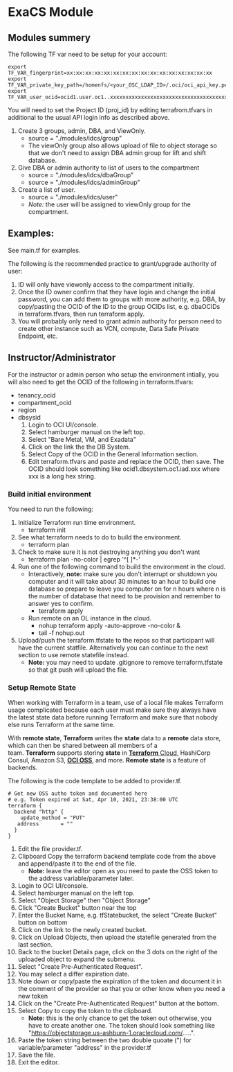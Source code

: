 # ExaCS Module

## Modules summery

The following TF var need to be setup for your account:

```
export TF_VAR_fingerprint=xx:xx:xx:xx:xx:xx:xx:xx:xx:xx:xx:xx:xx:xx:xx:xx
export TF_VAR_private_key_path=/homenfs/<your_OSC_LDAP_ID>/.oci/oci_api_key.pem
export TF_VAR_user_ocid=ocid1.user.oc1..xxxxxxxxxxxxxxxxxxxxxxxxxxxxxxxxxxxxxxxxxxxxxxxxxxxxxxxxxxxx
```

You will need to set the Project ID (proj_id) by editing terrafrom.tfvars in additional to the usual API login info as described above.

1. Create 3 groups, admin, DBA, and ViewOnly.
    * source = "./modules/idcs/group"
    * The viewOnly group also allows upload of file to object storage so that we don't need to assign DBA admin group for lift and shift database.
2. Give DBA or admin authority to list of users to the compartment
    * source = "./modules/idcs/dbaGroup"
    * source = "./modules/idcs/adminGroup"
3. Create a list of user.
    * source = "./modules/idcs/user"
    * *Note:* the user will be assigned to viewOnly group for the compartment.

## Examples:

See main.tf for examples.

The following is the recommended practice to grant/upgrade authority of user:

1. ID will only have viewonly access to the compartment initially.
2. Once the ID owner confirm that they have login and change the initial password, you can add them to groups with more authority, e.g. DBA, by copy/pasting the OCID of the ID to the group OCIDs list, e.g. dbaOCIDs in terraform.tfvars, then run terraform apply.
3. You will probably only need to grant admin authority for person need to create other instance such as VCN, compute, Data Safe Private Endpoint, etc.

## Instructor/Administrator
For the instructor or admin person who setup the environment intially, you will also need to get the OCID of the following in terraform.tfvars:
* tenancy_ocid
* compartment_ocid
* region
* dbsysid
    1. Login to OCI UI/console.
    2. Select hamburger manual on the left top.
    3. Select "Bare Metal, VM, and Exadata"
    4. Click on the link the the DB System.
    5. Select Copy of the OCID in the General Information section.
    6. Edit terraform.tfvars and paste and replace the OCID, then save. The OCID should look something like ocid1.dbsystem.oc1.iad.xxx where xxx is a long hex string.

### Build initial environment

You need to run the following:
1. Initialize Terraform run time environment.
    * terraform init
2. See what terraform needs to do to build the environment.
    * terraform plan
3. Check to make sure it is not destroying anything you don't want
    * terraform plan \-no\-color \| egrep '^\[ \]\*\-'
4. Run one of the following command to build the environment in the cloud.
    - Interactively, **note:** make sure you don't interrupt or shutdown you computer and it will take about 30 minutes to an hour to build one database so prepare to leave you computer on for n hours where n is the number of database that need to be provision and remember to answer yes to confirm.
        * terraform apply
    - Run remote on an OL instance in the cloud.
        * nohup terraform apply -auto-approve -no-color &
        * tail -f nohup.out
5. Upload/push the terraform.tfstate to the repos so that participant will have the current statfile. Alternatively you can continue to the next section to use remote statefile instead.
    - **Note:** you may need to update .gitignore to remove terraform.tfstate so that git push will upload the file.

### Setup Remote State

When working with Terraform in a team, use of a local file makes Terraform usage complicated because each user must make sure they always have the latest state data before running Terraform and make sure that nobody else runs Terraform at the same time.

With **remote state**, **Terraform** writes the **state** data to a **remote** data store, which can then be shared between all members of a team. **Terraform** supports storing **state** in [**Terraform** Cloud](https://www.hashicorp.com/products/terraform/), HashiCorp Consul, Amazon S3, [**OCI OSS**](https://docs.cloud.oracle.com/en-us/iaas/Content/Object/Concepts/objectstorageoverview.htm), and more. **Remote state** is a feature of backends.

The following is the code template to be added to provider.tf.

```
# Get new OSS autho token and documented here
# e.g. Token expired at Sat, Apr 10, 2021, 23:38:00 UTC
terraform {
  backend "http" {
    update_method = "PUT"
   address       = ""
  }
}
```
1. Edit the file provider.tf.
2. Clipboard Copy the terraform backend template code from the above and append/paste it to the end of the file.
    - **Note:** leave the editor open as you need to paste the OSS token to the address variable/parameter later.
3. Login to OCI UI/console.
4. Select hamburger manual on the left top.
5. Select "Object Storage" then "Object Storage"
6. Click "Create Bucket" button near the top
7. Enter the Bucket Name, e.g. tfStatebucket, the select "Create Bucket" button on bottom
8. Click on the link to the newly created bucket.
9. Click on Upload Objects, then upload the statefile generated from the last section.
10. Back to the bucket Details page, click on the 3 dots on the right of the uploaded object to expand the submenu.
11. Select "Create Pre-Authenticated Request".
12. You may select a differ expiration date.
13. Note down or copy/paste the expiration of the token and document it in the comment of the provider so that you or other know when you need a new token
14. Click on the "Create Pre-Authenticated Request" button at the bottom.
15. Select Copy to copy the token to the clipboard.
    - **Note:** this is the only chance to get the token out otherwise, you have to create another one. The token should look something like "https://objectstorage.us-ashburn-1.oraclecloud.com/.....".
16. Paste the token string between the two double quoate (") for variable/parameter "address" in the provider.tf 
17. Save the file.
18. Exit the editor.